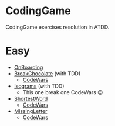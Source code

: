 CodingGame
=========

CodingGame exercises resolution in ATDD.

# Easy

* [OnBoarding](src/Easy/OnBoarding/onBoarding.feature)
* [BreakChocolate](src/Easy/BreakChocolate/breakChocolate.feature) (with TDD)
  - [CodeWars](https://www.codewars.com/kata/534ea96ebb17181947000ada/solutions/php/me/best_practice)
* [Isograms](src/Easy/Isograms/isograms.feature) (with TDD)
  - This one break one CodeWars 😒
* [ShortestWord](src/Easy/ShortestWord/shortestWord.feature)
  - [CodeWars](https://www.codewars.com/kata/57cebe1dc6fdc20c57000ac9/solutions/php/me/best_practice)
* [MissingLetter](src/Easy/MissingLetter/missingLetter.feature)
  - [CodeWars](https://www.codewars.com/kata/5839edaa6754d6fec10000a2/solutions/php/me/best_practices)
